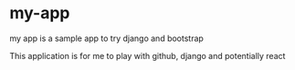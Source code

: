 # my-app
my app is a sample app to try django and bootstrap

This application is for me to play with github, django and potentially react